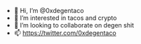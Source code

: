 - 👋 Hi, I’m @0xdegentaco
- 👀 I’m interested in tacos and crypto
- 💞️ I’m looking to collaborate on degen shit
- 📫 https://twitter.com/0xdegentaco

<!---
0xdegentaco/0xdegentaco is a ✨ special ✨ repository because its `README.md` (this file) appears on your GitHub profile.
You can click the Preview link to take a look at your changes.
--->
